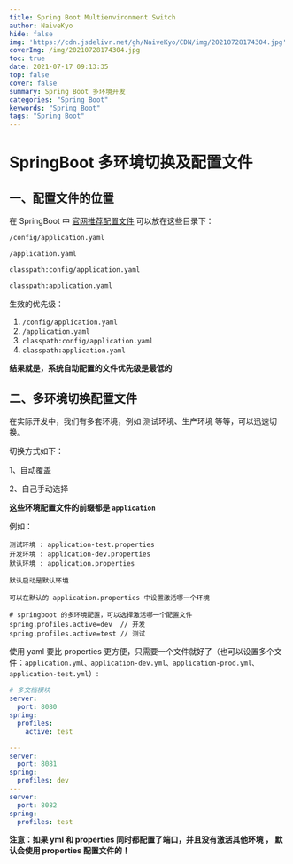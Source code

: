```yaml
---
title: Spring Boot Multienvironment Switch
author: NaiveKyo
hide: false
img: 'https://cdn.jsdelivr.net/gh/NaiveKyo/CDN/img/20210728174304.jpg'
coverImg: /img/20210728174304.jpg
toc: true
date: 2021-07-17 09:13:35
top: false
cover: false
summary: Spring Boot 多环境开发
categories: "Spring Boot"
keywords: "Spring Boot"
tags: "Spring Boot"
---
```




# SpringBoot 多环境切换及配置文件

## 一、配置文件的位置

在 SpringBoot 中 [官网推荐配置文件](https://docs.spring.io/spring-boot/docs/current/reference/html/features.html#features.external-config.files) 可以放在这些目录下：

```bash
/config/application.yaml

/application.yaml

classpath:config/application.yaml

classpath:application.yaml
```



生效的优先级：

1. `/config/application.yaml`
2. `/application.yaml`
3. `classpath:config/application.yaml`
4. `classpath:application.yaml`

**结果就是，系统自动配置的文件优先级是最低的**



## 二、多环境切换配置文件

在实际开发中，我们有多套环境，例如 测试环境、生产环境 等等，可以迅速切换。

切换方式如下：

1、自动覆盖

2、自己手动选择

**这些环境配置文件的前缀都是 `application`**



例如：

```properties
测试环境 : application-test.properties
开发环境 : application-dev.properties
默认环境 : application.properties

默认启动是默认环境

可以在默认的 application.properties 中设置激活哪一个环境

# springboot 的多环境配置，可以选择激活哪一个配置文件
spring.profiles.active=dev	// 开发
spring.profiles.active=test	// 测试
```



使用 yaml 要比 properties 更方便，只需要一个文件就好了（也可以设置多个文件：`application.yml、application-dev.yml、application-prod.yml、application-test.yml`）:

```yaml
# 多文档模块
server:
  port: 8080
spring:
  profiles:
    active: test

---
server:
  port: 8081
spring:
  profiles: dev
---
server:
  port: 8082
spring:
  profiles: test
```

**注意：如果 yml 和 properties 同时都配置了端口，并且没有激活其他环境 ， 默认会使用 properties 配置文件的！**
